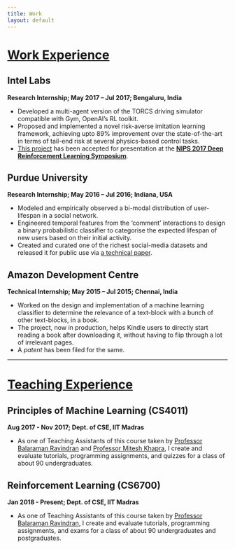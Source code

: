 ```yaml
---
title: Work
layout: default
---
```


# [Work Experience](#workExperience)

## Intel Labs
**Research Internship; May 2017 – Jul 2017; Bengaluru, India**

- Developed a multi-agent version of the TORCS driving simulator compatible with Gym, OpenAI’s RL toolkit.
- Proposed and implemented a novel risk-averse imitation learning framework, achieving upto 89% improvement over the state-of-the-art in terms of tail-end risk at several physics-based control tasks.
-  [This project](https://arxiv.org/abs/1707.06658) has been accepted for presentation at the [**NIPS 2017 Deep Reinforcement Learning Symposium**](https://sites.google.com/view/deeprl-symposium-nips2017).

## Purdue University
**Research Internship; May 2016 – Jul 2016; Indiana, USA**

- Modeled and empirically observed a bi-modal distribution of user-lifespan in a social network.
- Engineered temporal features from the ‘comment’ interactions to design a binary probabilistic classifier to categorise the expected lifespan of new users based on their initial activity.
- Created and curated one of the richest social-media datasets and released it for public use via [a technical paper](https://arxiv.org/abs/1703.03401).

## Amazon Development Centre
**Technical Internship; May 2015 – Jul 2015; Chennai, India**

- Worked on the design and implementation of a machine learning classifier to determine the relevance of a text-block with a bunch of other text-blocks, in a book.
- The project, now in production, helps Kindle users to directly start reading a book after downloading it, without having to flip through a lot of irrelevant pages.
-  A *patent* has been filed for the same.

***

# [Teaching Experience](#teachingExperience)

## Principles of Machine Learning (CS4011)
**Aug 2017 - Nov 2017; Dept. of CSE, IIT Madras** 

- As one of Teaching Assistants of this course taken by [Professor Balaraman Ravindran](www.cse.iitm.ac.in/~ravi) and [Professor Mitesh Khapra](https://www.cse.iitm.ac.in/~miteshk), I create and evaluate tutorials, programming assignments, and quizzes for a class of about 90 undergraduates.

## Reinforcement Learning (CS6700)
**Jan 2018 - Present; Dept. of CSE, IIT Madras** 

- As one of Teaching Assistants of this course taken by [Professor Balaraman Ravindran](www.cse.iitm.ac.in/~ravi), I create and evaluate tutorials, programming assignments, and exams for a class of about 90 undergraduates and postgraduates.